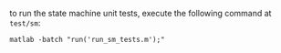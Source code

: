 

to run the state machine unit tests, execute the following command at ```test/sm```:

```shell
matlab -batch "run('run_sm_tests.m');"
```





